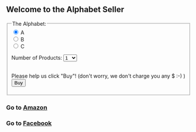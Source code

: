 ## Welcome to the Alphabet Seller

<form onsubmit="alertBuy()">
  <fieldset>
    <legend>The Alphabet:</legend>
  <input id="productInput" type="radio" name="product" value="A" checked> A<br>
  <input id="productInput" type="radio" name="product" value="B"> B<br>
  <input id="productInput" type="radio" name="product" value="C"> C<br>
  
  Number of Products: 
  <select id="numSelect" name="num">
    <option value="1">1</option>
    <option value="2">2</option>
    <option value="3">3</option>
    <option value="4">4</option>
    <option value="5">5</option>
    <option value="6">6</option>
    <option value="7">7</option>
    <option value="8">8</option>
    <option value="9">9</option>
    <option value="10">10</option>
  </select><br><br>
  
  Please help us click "Buy"! (don't worry, we don't charge you any $ :-) )
  <br>
  <input type="submit" name="submit_btn" value="Buy">
  </fieldset>
</form>

### Go to [Amazon](https://www.amazon.com)

### Go to [Facebook](https://www.facebook.com)

<script src="script.js"></script>
<script>
  !function(f,b,e,v,n,t,s){if(f.fbq)return;n=f.fbq=function(){n.callMethod?
n.callMethod.apply(n,arguments):n.queue.push(arguments)};if(!f._fbq)f._fbq=n;
n.push=n;n.loaded=!0;n.version="2.0";n.queue=[];t=b.createElement(e);t.async=!0;
t.src=v;s=b.getElementsByTagName(e)[0];s.parentNode.insertBefore(t,s)}(window,
document,"script","https://connect.facebook.net/en_US/fbevents.js");
// If you want to add your own JS, add something like
fbq('init', '144682222847096');
// Don't use fbq('track')! You might interfere with other people's pixels as you browse the web. Instead,
// if you need to experiment with pixel fires, use fbq('trackSingle', '1962619450647008', 'PageView');
fbq('trackSingle', '144682222847096', 'PageView');
</script>
